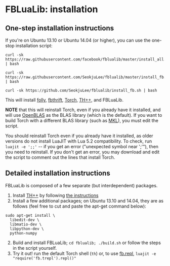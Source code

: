 # FBLuaLib: installation

## One-step installation instructions

If you're on Ubuntu 13.10 or Ubuntu 14.04 (or higher), you can use the
one-stop installation script:

```
curl -sk https://raw.githubusercontent.com/facebook/fblualib/master/install_all.sh | bash

curl -sk https://raw.githubusercontent.com/SeokjuLee/fblualib/master/install_fb.sh | bash

curl -sk https://github.com/SeokjuLee/fblualib/install_fb.sh | bash
```

This will install [folly](https://github.com/facebook/folly),
[fbthrift](https://github.com/facebook/fbthrift), [Torch](https://torch.ch),
[TH++](https://github.com/facebook/thpp), and FBLuaLib.

**NOTE** that this will reinstall Torch, even if you already have it
installed, and will use [OpenBLAS](http://www.openblas.net/) as the BLAS
library (which is the default). If you want to build Torch with a different
BLAS library (such as [MKL](https://software.intel.com/en-us/intel-mkl)), you
must edit the script.

You should reinstall Torch even if you already have it installed, as older
versions do not install LuaJIT with Lua 5.2 compatibility. To check, run
`luajit -e ';;'` -- if you get an error ("unexpected symbol near ';'"),
then you need to reinstall. If you don't get an error, you may download and
edit the script to comment out the lines that install Torch.

## Detailed installation instructions

FBLuaLib is composed of a few separate (but interdependent) packages.

1. Install [TH++](https://github.com/facebook/thpp) by following
[the instructions](https://github.com/facebook/thpp/blob/master/INSTALL.md)
2. Install a few additional packages; on Ubuntu 13.10 and 14.04, they are as
follows (feel free to cut and paste the apt-get command below):
```
sudo apt-get install \
  libedit-dev \
  libmatio-dev \
  libpython-dev \
  python-numpy
```
2. Build and install FBLuaLib; `cd fblualib; ./build.sh` or follow the steps
in the script yourself.
4. Try it out! run the default Torch shell (`th`) or, to use
[fb.repl](fblualib/trepl/README.md), `luajit -e "require('fb.trepl').repl()"`
